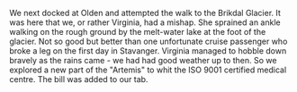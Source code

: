 We next docked at Olden and attempted the walk to the Brikdal Glacier. It was here that we, or rather Virginia, had a mishap. She sprained an ankle walking on the rough ground by the melt-water lake at the foot of the glacier. Not so good but better than one unfortunate cruise passenger who broke a leg on the first day in Stavanger. Virginia managed to hobble down bravely as the rains came - we had had good weather up to then. So we explored a new part of the "Artemis" to whit the ISO 9001 certified medical centre. The bill was added to our tab.

